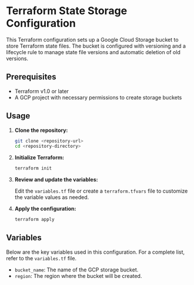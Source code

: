 # Terraform State Storage Configuration

This Terraform configuration sets up a Google Cloud Storage bucket to store Terraform state files. The bucket is configured with versioning and a lifecycle rule to manage state file versions and automatic deletion of old versions.

## Prerequisites

- Terraform v1.0 or later
- A GCP project with necessary permissions to create storage buckets

## Usage

1. **Clone the repository:**

    ```sh
    git clone <repository-url>
    cd <repository-directory>
    ```

2. **Initialize Terraform:**

    ```sh
    terraform init
    ```

3. **Review and update the variables:**

    Edit the `variables.tf` file or create a `terraform.tfvars` file to customize the variable values as needed.

4. **Apply the configuration:**

    ```sh
    terraform apply
    ```

## Variables

Below are the key variables used in this configuration. For a complete list, refer to the `variables.tf` file.

- `bucket_name`: The name of the GCP storage bucket.
- `region`: The region where the bucket will be created.

